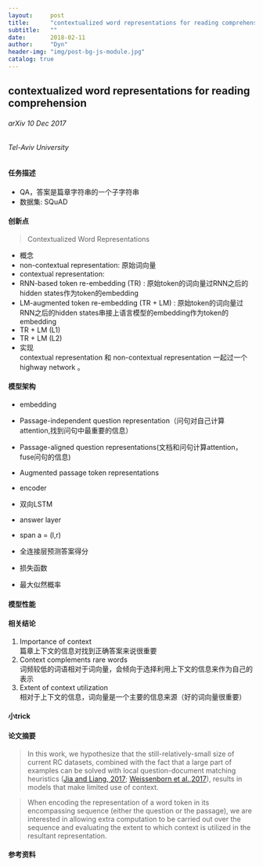 ```yaml
---
layout:     post
title:      "contextualized word representations for reading comprehension"
subtitle:   ""
date:       2018-02-11
author:     "Dyn"
header-img: "img/post-bg-js-module.jpg"
catalog: true
---
```

## contextualized word representations for reading comprehension
###### arXiv 10 Dec 2017
###### Tel-Aviv University

#### 任务描述
* QA，答案是篇章字符串的一个子字符串
* 数据集: SQuAD 

#### 创新点
> Contextualized Word Representations

* 概念  
* non-contextual representation: 原始词向量
* contextual representation:  
* RNN-based token re-embedding (TR) : 原始token的词向量过RNN之后的hidden states作为token的embedding
* LM-augmented token re-embedding (TR + LM) : 原始token的词向量过RNN之后的hidden states串接上语言模型的embedding作为token的embedding   
* TR + LM (L1)  
* TR + LM (L2)  
* 实现  
contextual representation 和 non-contextual representation 一起过一个highway network 。

#### 模型架构
* embedding  
* Passage-independent question representation（问句对自己计算attention,找到问句中最重要的信息）  
* Passage-aligned question representations(文档和问句计算attention，fuse问句的信息)  
* Augmented passage token representations

* encoder  
* 双向LSTM
* answer layer  
* span a = (l,r)   
* 全连接层预测答案得分
* 损失函数  
* 最大似然概率

#### 模型性能

#### 相关结论
1. Importance of context  
篇章上下文的信息对找到正确答案来说很重要
2. Context complements rare words  
词频较低的词语相对于词向量，会倾向于选择利用上下文的信息来作为自己的表示  
3. Extent of context utilization  
相对于上下文的信息，词向量是一个主要的信息来源（好的词向量很重要）

#### 小trick


#### 论文摘要
> In this work, we hypothesize that the still-relatively-small size of current RC datasets, combined with the fact that a large part of examples can be solved with local question-document matching heuristics ([Jia and Liang, 2017](https://arxiv.org/abs/1707.07328); [Weissenborn et al.,2017](http://www.aclweb.org/anthology/K17-1028)), 
results in models that make limited use of context.

> When encoding the representation of a word token in its encompassing sequence (either the question or the passage),
we are interested in allowing extra computation to be carried out over the sequence and evaluating the extent to which context is utilized in the resultant representation.

#### 参考资料

